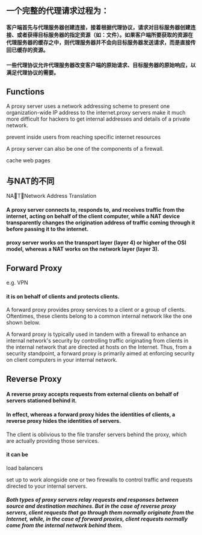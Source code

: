 ## 一个完整的代理请求过程为：
#### 客户端首先与代理服务器创建连接，接着根据代理协议，请求对目标服务器创建连接、或者获得目标服务器的指定资源（如：文件）。如果客户端所要获取的资源在代理服务器的缓存之中，则代理服务器并不会向目标服务器发送请求，而是直接传回已缓存的资源。
#### 一些代理协议允许代理服务器改变客户端的原始请求、目标服务器的原始响应，以满足代理协议的需要。

## Functions
A proxy server uses a network addressing scheme to present one organization-wide IP address to the internet.proxy servers make it much more difficult for hackers to get internal addresses and details of a private network.

prevent inside users from reaching specific internet resources

A proxy server can also be one of the components of a firewall.

cache web pages

## 与NAT的不同
NAT，Network Address Translation 
####  A proxy server connects to, responds to, and receives traffic from the internet, acting on behalf of the client computer, while a NAT device transparently changes the origination address of traffic coming through it before passing it to the internet.

#### proxy server works on the transport layer (layer 4) or higher of the OSI model, whereas a NAT works on the network layer (layer 3).

## Forward Proxy
e.g. VPN 

#### it is on behalf of clients and protects clients.

A forward proxy provides proxy services to a client or a group of clients. Oftentimes, these clients belong to a common internal network like the one shown below.

A forward proxy is typically used in tandem with a firewall to enhance an internal network's security by controlling traffic originating from clients in the internal network that are directed at hosts on the Internet. Thus, from a security standpoint, a forward proxy is primarily aimed at enforcing security on client computers in your internal network.

## Reverse Proxy
#### A reverse proxy accepts requests from external clients on behalf of servers stationed behind it. 

#### In effect, whereas a forward proxy hides the identities of clients, a reverse proxy hides the identities of servers. 

The client is oblivious to the file transfer servers behind the proxy, which are actually providing those services. 

#### it can be
load balancers

set up to work alongside one or two firewalls to control traffic and requests directed to your internal servers. 


##### Both types of proxy servers relay requests and responses between source and destination machines. But in the case of reverse proxy servers, client requests that go through them normally originate from the Internet, while, in the case of forward proxies, client requests normally come from the internal network behind them.

